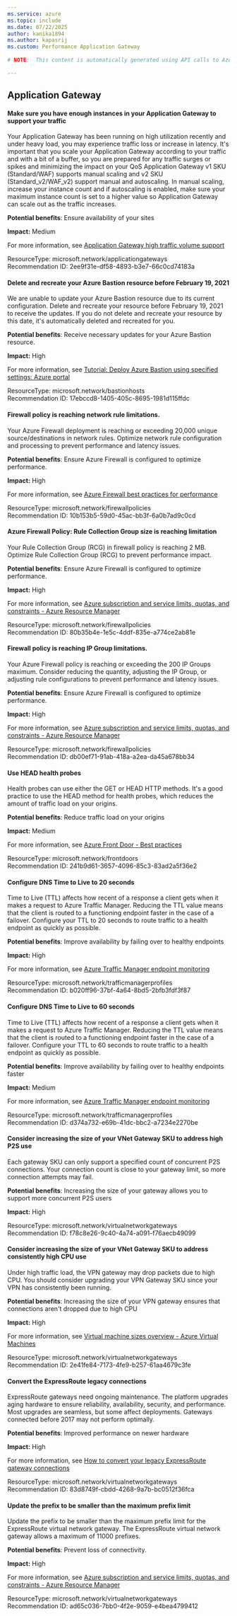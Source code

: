 ```yaml
---
ms.service: azure
ms.topic: include
ms.date: 07/22/2025
author: kanika1894
ms.author: kapasrij
ms.custom: Performance Application Gateway
  
# NOTE:  This content is automatically generated using API calls to Azure. Any edits made on these files will be overwritten in the next run of the script. 
  
---
```

  
## Application Gateway  
  
<!--2ee9f31e-df58-4893-b3e7-66c0cd74183a_begin-->

#### Make sure you have enough instances in your Application Gateway to support your traffic  
  
Your Application Gateway has been running on high utilization recently and under heavy load, you may experience traffic loss or increase in latency. It's important that you scale your Application Gateway according to your traffic and with a bit of a buffer, so you are prepared for any traffic surges or spikes and minimizing the impact on your QoS Application Gateway v1 SKU (Standard/WAF) supports manual scaling and v2 SKU (Standard_v2/WAF_v2) support manual and autoscaling. In manual scaling, increase your instance count and if autoscaling is enabled, make sure your maximum instance count is set to a higher value so Application Gateway can scale out as the traffic increases.  
  
**Potential benefits**: Ensure availability of your sites  

**Impact:** Medium
  
For more information, see [Application Gateway high traffic volume support](https://aka.ms/hotappgw)  

ResourceType: microsoft.network/applicationgateways  
Recommendation ID: 2ee9f31e-df58-4893-b3e7-66c0cd74183a  


<!--2ee9f31e-df58-4893-b3e7-66c0cd74183a_end-->

<!--17ebccd8-1405-405c-8695-1981d115ffdc_begin-->

#### Delete and recreate your Azure Bastion resource before February 19, 2021  
  
We are unable to update your Azure Bastion resource due to its current configuration. Delete and recreate your resource before February 19, 2021 to receive the updates. If you do not delete and recreate your resource by this date, it's automatically deleted and recreated for you.  
  
**Potential benefits**: Receive necessary updates for your Azure Bastion resource.  

**Impact:** High
  
For more information, see [Tutorial: Deploy Azure Bastion using specified settings: Azure portal](/azure/bastion/tutorial-create-host-portal)  

ResourceType: microsoft.network/bastionhosts  
Recommendation ID: 17ebccd8-1405-405c-8695-1981d115ffdc  


<!--17ebccd8-1405-405c-8695-1981d115ffdc_end-->

<!--10b153b5-59d0-45ac-bb3f-6a0b7ad9c0cd_begin-->

#### Firewall policy is reaching network rule limitations.  
  
Your Azure Firewall deployment is reaching or exceeding 20,000 unique source/destinations in network rules.  Optimize network rule configuration and processing to prevent performance and latency issues.  
  
**Potential benefits**: Ensure Azure Firewall is configured to optimize performance.  

**Impact:** High
  
For more information, see [Azure Firewall best practices for performance](/azure/firewall/firewall-best-practices#recommendations)  

ResourceType: microsoft.network/firewallpolicies  
Recommendation ID: 10b153b5-59d0-45ac-bb3f-6a0b7ad9c0cd  


<!--10b153b5-59d0-45ac-bb3f-6a0b7ad9c0cd_end-->

<!--80b35b4e-1e5c-4ddf-835e-a774ce2ab81e_begin-->

#### Azure Firewall Policy: Rule Collection Group size is reaching limitation  
  
Your Rule Collection Group (RCG) in firewall policy is reaching 2 MB. Optimize Rule Collection Group (RCG) to prevent performance impact.  
  
**Potential benefits**: Ensure Azure Firewall is configured to optimize performance.  

**Impact:** High
  
For more information, see [Azure subscription and service limits, quotas, and constraints - Azure Resource Manager](/azure/azure-resource-manager/management/azure-subscription-service-limits#azure-firewall-limits)  

ResourceType: microsoft.network/firewallpolicies  
Recommendation ID: 80b35b4e-1e5c-4ddf-835e-a774ce2ab81e  


<!--80b35b4e-1e5c-4ddf-835e-a774ce2ab81e_end-->

<!--db00ef71-91ab-418a-a2ea-da45a678bb34_begin-->

#### Firewall policy is reaching IP Group limitations.  
  
Your Azure Firewall policy is reaching or exceeding the 200 IP Groups maximum. Consider reducing the quantity, adjusting the IP Group, or adjusting rule configurations to prevent performance and latency issues.  
  
**Potential benefits**: Ensure Azure Firewall is configured to optimize performance.  

**Impact:** High
  
For more information, see [Azure subscription and service limits, quotas, and constraints - Azure Resource Manager](/azure/azure-resource-manager/management/azure-subscription-service-limits#azure-firewall-limits)  

ResourceType: microsoft.network/firewallpolicies  
Recommendation ID: db00ef71-91ab-418a-a2ea-da45a678bb34  


<!--db00ef71-91ab-418a-a2ea-da45a678bb34_end-->

<!--241b9d61-3657-4096-85c3-83ad2a5f36e2_begin-->

#### Use HEAD health probes  
  
Health probes can use either the GET or HEAD HTTP methods. It's a good practice to use the HEAD method for health probes, which reduces the amount of traffic load on your origins.  
  
**Potential benefits**: Reduce traffic load on your origins  

**Impact:** Medium
  
For more information, see [Azure Front Door - Best practices](https://aka.ms/afd-use-health-probes)  

ResourceType: microsoft.network/frontdoors  
Recommendation ID: 241b9d61-3657-4096-85c3-83ad2a5f36e2  


<!--241b9d61-3657-4096-85c3-83ad2a5f36e2_end-->

<!--b020ff96-37bf-4a64-8bd5-2bfb3fdf3f87_begin-->

#### Configure DNS Time to Live to 20 seconds  
  
Time to Live (TTL) affects how recent of a response a client gets when it makes a request to Azure Traffic Manager. Reducing the TTL value means that the client is routed to a functioning endpoint faster in the case of a failover. Configure your TTL to 20 seconds to route traffic to a health endpoint as quickly as possible.  
  
**Potential benefits**: Improve availability by failing over to healthy endpoints  

**Impact:** High
  
For more information, see [Azure Traffic Manager endpoint monitoring](https://aka.ms/Ngfw4r)  

ResourceType: microsoft.network/trafficmanagerprofiles  
Recommendation ID: b020ff96-37bf-4a64-8bd5-2bfb3fdf3f87  


<!--b020ff96-37bf-4a64-8bd5-2bfb3fdf3f87_end-->

<!--d374a732-e69b-41dc-bbc2-a7234e2270be_begin-->

#### Configure DNS Time to Live to 60 seconds  
  
Time to Live (TTL) affects how recent of a response a client gets when it makes a request to Azure Traffic Manager. Reducing the TTL value means that the client is routed to a functioning endpoint faster in the case of a failover. Configure your TTL to 60 seconds to route traffic to a health endpoint as quickly as possible.  
  
**Potential benefits**: Improve availability by failing over to healthy endpoints faster  

**Impact:** Medium
  
For more information, see [Azure Traffic Manager endpoint monitoring](https://aka.ms/Um3xr5)  

ResourceType: microsoft.network/trafficmanagerprofiles  
Recommendation ID: d374a732-e69b-41dc-bbc2-a7234e2270be  


<!--d374a732-e69b-41dc-bbc2-a7234e2270be_end-->

<!--f78c8e26-9c40-4a74-a091-f76aecb49099_begin-->

#### Consider increasing the size of your VNet Gateway SKU to address high P2S use  
  
Each gateway SKU can only support a specified count of concurrent P2S connections. Your connection count is close to your gateway limit, so more connection attempts may fail.  
  
**Potential benefits**: Increasing the size of your gateway allows you to support more concurrent P2S users  

**Impact:** High
  
  

ResourceType: microsoft.network/virtualnetworkgateways  
Recommendation ID: f78c8e26-9c40-4a74-a091-f76aecb49099  


<!--f78c8e26-9c40-4a74-a091-f76aecb49099_end-->

<!--2e41fe84-7173-4fe9-b257-61aa4679c3fe_begin-->

#### Consider increasing the size of your VNet Gateway SKU to address consistently high CPU use  
  
Under high traffic load, the VPN gateway may drop packets due to high CPU. You should consider upgrading your VPN Gateway SKU since your VPN has consistently been running.  
  
**Potential benefits**: Increasing the size of your VPN gateway ensures that connections aren't dropped due to high CPU  

**Impact:** High
  
For more information, see [Virtual machine sizes overview - Azure Virtual Machines](https://aka.ms/HighCPUP2SVNetGateway)  

ResourceType: microsoft.network/virtualnetworkgateways  
Recommendation ID: 2e41fe84-7173-4fe9-b257-61aa4679c3fe  


<!--2e41fe84-7173-4fe9-b257-61aa4679c3fe_end-->

<!--83d8749f-cbdd-4268-9a7b-bc0512f36fca_begin-->

#### Convert the ExpressRoute legacy connections  
  
ExpressRoute gateways need ongoing maintenance. The platform upgrades aging hardware to ensure reliability, availability, security, and performance. Most upgrades are seamless, but some affect deployments. Gateways connected before 2017 may not perform optimally.  
  
**Potential benefits**: Improved performance on newer hardware  

**Impact:** High
  
For more information, see [How to convert your legacy ExpressRoute gateway connections](https://aka.ms/exr-recreatelegacyconnections)  

ResourceType: microsoft.network/virtualnetworkgateways  
Recommendation ID: 83d8749f-cbdd-4268-9a7b-bc0512f36fca  


<!--83d8749f-cbdd-4268-9a7b-bc0512f36fca_end-->

<!--ad65c036-7bb0-4f2e-9059-e4bea4799412_begin-->

#### Update the prefix to be smaller than the maximum prefix limit  
  
Update the prefix to be smaller than the maximum prefix limit for the ExpressRoute virtual network gateway. The ExpressRoute virtual network gateway allows a maximum of 11000 prefixes.  
  
**Potential benefits**: Prevent loss of connectivity.  

**Impact:** High
  
For more information, see [Azure subscription and service limits, quotas, and constraints - Azure Resource Manager](https://aka.ms/ExRGatewayPrefixLimit)  

ResourceType: microsoft.network/virtualnetworkgateways  
Recommendation ID: ad65c036-7bb0-4f2e-9059-e4bea4799412  


<!--ad65c036-7bb0-4f2e-9059-e4bea4799412_end-->

<!--articleBody-->

